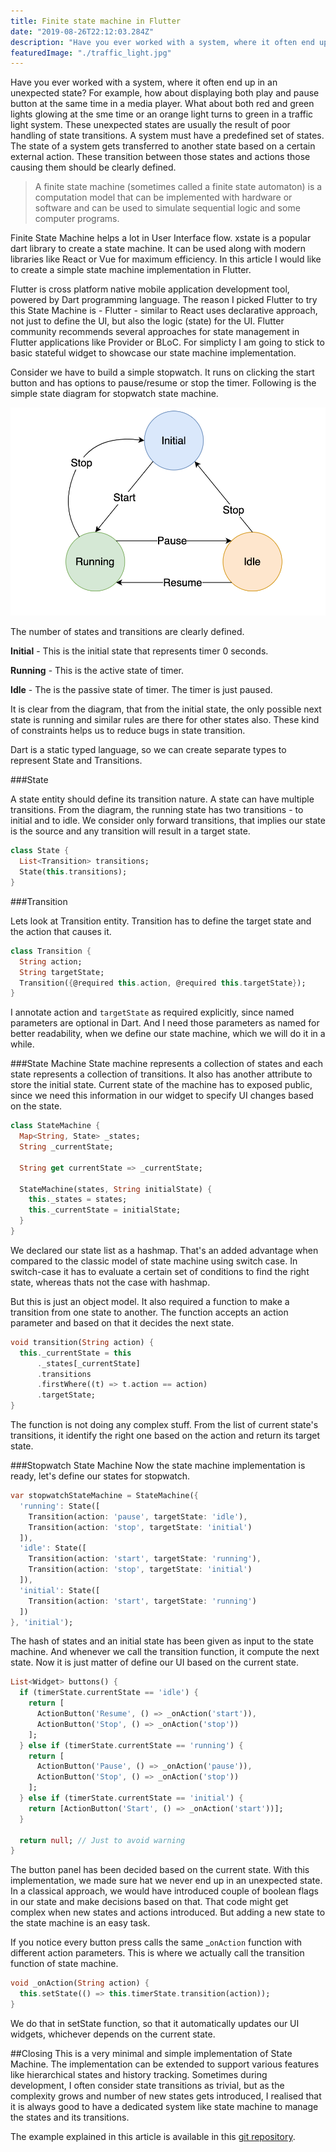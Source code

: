 ```yaml
---
title: Finite state machine in Flutter
date: "2019-08-26T22:12:03.284Z"
description: "Have you ever worked with a system, where it often end up in an unexpected state?"
featuredImage: "./traffic_light.jpg"
---
```


Have you ever worked with a system, where it often end up in an unexpected state? For example, how about displaying both play and pause button at the same time in a media player. What about both red and green lights glowing at the sme time or an orange light turns to green in a traffic light system. These unexpected states are usually the result of poor handling of state transitions. A system must have a predefined set of states. The state of a system gets transferred to another state based on a certain external action. These transition between those states and actions those causing them should be clearly defined.

> A finite state machine (sometimes called a finite state automaton) is a computation model that can be implemented with hardware or software and can be used to simulate sequential logic and some computer programs.

Finite State Machine helps a lot in User Interface flow. xstate is a popular dart library to create a state machine. It can be used along with modern libraries like React or Vue for maximum efficiency. In this article I would like to create a simple state machine implementation in Flutter.

Flutter is cross platform native mobile application development tool, powered by Dart programming language. The reason I picked Flutter to try this State Machine is - Flutter - similar to React uses declarative approach, not just to define the UI, but also the logic (state) for the UI. Flutter community recommends several approaches for state management in Flutter applications like Provider or BLoC. For simplicty I am going to stick to basic stateful widget to showcase our state machine implementation.

Consider we have to build a simple stopwatch. It runs on clicking the start button and has options to pause/resume or stop the timer. Following is the simple state diagram for stopwatch state machine.

![State machine flow diagram](./state_machine.png)

The number of states and transitions are clearly defined.

**Initial** - This is the initial state that represents timer 0 seconds.

**Running** - This is the active state of timer.

**Idle** - The is the passive state of timer. The timer is just paused.

It is clear from the diagram, that from the initial state, the only possible next state is running and similar rules are there for other states also. These kind of constraints helps us to reduce bugs in state transition.

Dart is a static typed language, so we can create separate types to represent State and Transitions.

###State

A state entity should define its transition nature. A state can have multiple transitions. From the diagram, the running state has two transitions - to initial and to idle. We consider only forward transitions, that implies our state is the source and any transition will result in a target state.

```dart
class State {
  List<Transition> transitions;
  State(this.transitions);
}
```

###Transition

Lets look at Transition entity. Transition has to define the target state and the action that causes it.

```dart
class Transition {
  String action;
  String targetState;
  Transition({@required this.action, @required this.targetState});
}
```

I annotate action and ```targetState``` as required explicitly, since named parameters are optional in Dart. And I need those parameters as named for better readability, when we define our state machine, which we will do it in a while.

###State Machine
State machine represents a collection of states and each state represents a collection of transitions. It also has another attribute to store the initial state. Current state of the machine has to exposed public, since we need this information in our widget to specify UI changes based on the state.

```dart
class StateMachine {
  Map<String, State> _states;
  String _currentState;
  
  String get currentState => _currentState;

  StateMachine(states, String initialState) {
    this._states = states;
    this._currentState = initialState;
  }
}
```

We declared our state list as a hashmap. That's an added advantage when compared to the classic model of state machine using switch case. In switch-case it has to evaluate a certain set of conditions to find the right state, whereas thats not the case with hashmap.

But this is just an object model. It also required a function to make a transition from one state to another. The function accepts an action parameter and based on that it decides the next state.

```dart
void transition(String action) {
  this._currentState = this
      ._states[_currentState]
      .transitions
      .firstWhere((t) => t.action == action)
      .targetState;
}
```

The function is not doing any complex stuff. From the list of current state's transitions, it identify the right one based on the action and return its target state.

###Stopwatch State Machine
Now the state machine implementation is ready, let's define our states for stopwatch.

```dart
var stopwatchStateMachine = StateMachine({
  'running': State([
    Transition(action: 'pause', targetState: 'idle'),
    Transition(action: 'stop', targetState: 'initial')
  ]),
  'idle': State([
    Transition(action: 'start', targetState: 'running'),
    Transition(action: 'stop', targetState: 'initial')
  ]),
  'initial': State([
    Transition(action: 'start', targetState: 'running')
  ])
}, 'initial');
```

The hash of states and an initial state has been given as input to the state machine. And whenever we call the transition function, it compute the next state. Now it is just matter of define our UI based on the current state.

```dart
List<Widget> buttons() {
  if (timerState.currentState == 'idle') {
    return [
      ActionButton('Resume', () => _onAction('start')),
      ActionButton('Stop', () => _onAction('stop'))
    ];
  } else if (timerState.currentState == 'running') {
    return [
      ActionButton('Pause', () => _onAction('pause')),
      ActionButton('Stop', () => _onAction('stop'))
    ];
  } else if (timerState.currentState == 'initial') {
    return [ActionButton('Start', () => _onAction('start'))];
  }

  return null; // Just to avoid warning
}
```

The button panel has been decided based on the current state. With this implementation, we made sure hat we never end up in an unexpected state. In a classical approach, we would have introduced couple of boolean flags in our state and make decisions based on that. That code might get complex when new states and actions introduced. But adding a new state to the state machine is an easy task.

If you notice every button press calls the same _```onAction``` function with different action parameters. This is where we actually call the transition function of state machine.

```dart
void _onAction(String action) {
  this.setState(() => this.timerState.transition(action));
}
```

We do that in setState function, so that it automatically updates our UI widgets, whichever depends on the current state.

##Closing
This is a very minimal and simple implementation of State Machine. The implementation can be extended to support various features like hierarchical states and history tracking. Sometimes during development, I often consider state transitions as trivial, but as the complexity grows and number of new states gets introduced, I realised that it is always good to have a dedicated system like state machine to manage the states and its transitions.

The example explained in this article is available in this [git repository](https://github.com/jawahars16/finite-state-machine-flutter).